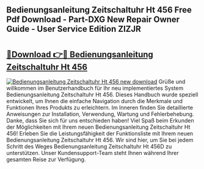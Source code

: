 ## Bedienungsanleitung Zeitschaltuhr Ht 456 Free Pdf Download - Part-DXG New Repair Owner Guide - User Service Edition ZIZJR

# <h2><a href="http://df1h03j.blite.top/?on=Bedienungsanleitung+Zeitschaltuhr+Ht+456">🔗Download 👉🔴 Bedienungsanleitung Zeitschaltuhr Ht 456</a></h2>

[![Bedienungsanleitung Zeitschaltuhr Ht 456 new download](https://i.imgur.com/lujVjoI.png)](http://df1h03j.blite.top/?on=Bedienungsanleitung+Zeitschaltuhr+Ht+456)
Grüße und willkommen im Benutzerhandbuch für Ihr neu implementiertes System Bedienungsanleitung Zeitschaltuhr Ht 456. Dieses Handbuch wurde speziell entwickelt, um Ihnen die einfache Navigation durch die Merkmale und Funktionen Ihres Produkts zu erleichtern. Im Inneren finden Sie detaillierte Anweisungen zur Installation, Verwendung, Wartung und Fehlerbehebung. Danke, dass Sie sich für uns entschieden haben! Viel Spaß beim Erkunden der Möglichkeiten mit Ihrem neuen Bedienungsanleitung Zeitschaltuhr Ht 456! Erleben Sie die Leistungsfähigkeit der Funktionsliste mit Ihrem neuen Bedienungsanleitung Zeitschaltuhr Ht 456. Wir sind hier, um Sie bei jedem Schritt des Weges Bedienungsanleitung Zeitschaltuhr Ht 456D zu unterstützen. Unser Kundensupport-Team steht Ihnen während Ihrer gesamten Reise zur Verfügung.

